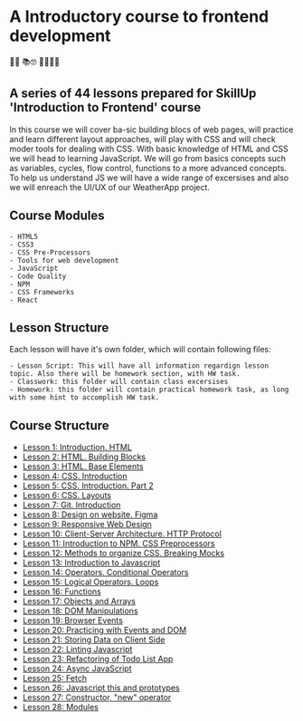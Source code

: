 # A Introductory course to frontend development

👨‍🏫 📚🤓 👩‍💻👨‍💻

## A series of 44 lessons prepared for SkillUp 'Introduction to Frontend' course

In this course we will cover ba-sic building blocs of web pages, will practice and learn different layout approaches, will play with CSS and will check moder tools for dealing with CSS. With basic knowledge of HTML and CSS we will head to learning JavaScript. We will go from basics concepts such as variables, cycles, flow control, functions to a more advanced concepts. To help us understand JS we will have a wide range of excersises and also we will enreach the UI/UX of our WeatherApp project.

## Course Modules

    - HTML5
    - CSS3
    - CSS Pre-Processors
    - Tools for web development
    - JavaScript
    - Code Quality
    - NPM 
    - CSS Frameworks
    - React

## Lesson Structure

Each lesson will have it's own folder, which will contain following files:

    - Lesson Script: This will have all information regardign lesson topic. Also there will be homework section, with HW task.
    - Classwork: this folder will contain class excersises
    - Homework: this folder will contain practical homework task, as long with some hint to accomplish HW task.
  
## Course Structure

- [Lesson 1: Introduction. HTML](/Lesson-1/README.md#lesson-1-introduction-html)
- [Lesson 2: HTML. Building Blocks](Lesson-2/README.md#lesson-2-html-building-blocks)
- [Lesson 3: HTML. Base Elements](Lesson-3/README.md#lesson-3-html-base-elements)
- [Lesson 4: CSS. Introduction](Lesson-4/README.md#lesson-4-css-introduction)
- [Lesson 5: CSS. Introduction. Part 2](Lesson-5/README.md#lesson-5-css-introduction-part-2)
- [Lesson 6: CSS. Layouts](Lesson-6/README.md#lesson-6-css-layouts)
- [Lesson 7: Git. Introduction](Lesson-7/README.md#lesson-7-git-introduction)
- [Lesson 8: Design on website. Figma](Lesson-8/README.md#lesson-8-design-on-website-figma)
- [Lesson 9: Responsive Web Design](Lesson-9/README.md#lesson-9-responsive-web-design)
- [Lesson 10: Client-Server Architecture. HTTP Protocol](Lesson-10/README.md#lesson-10-client-server-architecture-http-protocol)
- [Lesson 11: Introduction to NPM. CSS Preprocessors](Lesson-11/README.md#lesson-11-introduction-to-npm-css-preprocessors)
- [Lesson 12: Methods to organize CSS. Breaking Mocks](Lesson-12/README.md#lesson-12-methods-to-organize-css-breaking-mocks)
- [Lesson 13: Introduction to Javascript](Lesson-13/README.md#lesson-13-introduction-to-javascript)
- [Lesson 14: Operators. Conditional Operators](Lesson-14/README.md#lesson-14-operators-conditional-operators)
- [Lesson 15: Logical Operators. Loops](Lesson-15/README.md#lesson-15-logical-operators-loops)
- [Lesson 16: Functions](Lesson-16/README.md#lesson-16-functions)
- [Lesson 17: Objects and Arrays](Lesson-17/README.md#lesson-17-objects-and-arrays)
- [Lesson 18: DOM Manipulations](Lesson-18/README.md#lesson-18-dom-manipulations)
- [Lesson 19: Browser Events](Lesson-19/README.md#lesson-19-browser-events)
- [Lesson 20: Practicing with Events and DOM](Lesson-20/README.md#lesson-20-practicing-with-events-and-dom)
- [Lesson 21: Storing Data on Client Side](Lesson-21/README.md#lesson-21-storing-data-on-client-side)
- [Lesson 22: Linting Javascript](Lesson-22/README.md#lesson-22-linting-javascript)
- [Lesson 23: Refactoring of Todo List App](Lesson-23/README.md#lesson-23-refactoring-of-todo-list-app)
- [Lesson 24: Async JavaScript](Lesson-24/README.md#lesson-24-async-javascript)
- [Lesson 25: Fetch](Lesson-25/README.md#lesson-25-fetch)
- [Lesson 26: Javascript this and prototypes](Lesson-26/README.md#lesson-26-javascript-this-and-prototypes)
- [Lesson 27: Constructor, "new" operator](Lesson-27/README.md#lesson-27-constructor-new-operator)
- [Lesson 28: Modules](Lesson-28/README.md#lesson-28-modules)
